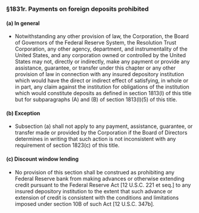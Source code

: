 ### §1831r. Payments on foreign deposits prohibited
#### (a) In general
* Notwithstanding any other provision of law, the Corporation, the Board of Governors of the Federal Reserve System, the Resolution Trust Corporation, any other agency, department, and instrumentality of the United States, and any corporation owned or controlled by the United States may not, directly or indirectly, make any payment or provide any assistance, guarantee, or transfer under this chapter or any other provision of law in connection with any insured depository institution which would have the direct or indirect effect of satisfying, in whole or in part, any claim against the institution for obligations of the institution which would constitute deposits as defined in section 1813(l) of this title but for subparagraphs (A) and (B) of section 1813(l)(5) of this title.

#### (b) Exception
* Subsection (a) shall not apply to any payment, assistance, guarantee, or transfer made or provided by the Corporation if the Board of Directors determines in writing that such action is not inconsistent with any requirement of section 1823(c) of this title.

#### (c) Discount window lending
* No provision of this section shall be construed as prohibiting any Federal Reserve bank from making advances or otherwise extending credit pursuant to the Federal Reserve Act [12 U.S.C. 221 et seq.] to any insured depository institution to the extent that such advance or extension of credit is consistent with the conditions and limitations imposed under section 10B of such Act [12 U.S.C. 347b].